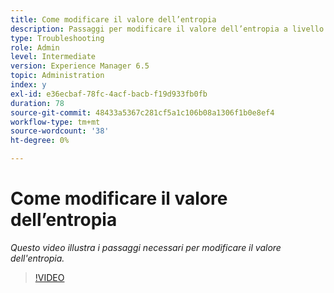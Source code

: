 ```yaml
---
title: Come modificare il valore dell’entropia
description: Passaggi per modificare il valore dell’entropia a livello di sistema operativo
type: Troubleshooting
role: Admin
level: Intermediate
version: Experience Manager 6.5
topic: Administration
index: y
exl-id: e36ecbaf-78fc-4acf-bacb-f19d933fb0fb
duration: 78
source-git-commit: 48433a5367c281cf5a1c106b08a1306f1b0e8ef4
workflow-type: tm+mt
source-wordcount: '38'
ht-degree: 0%

---
```


# Come modificare il valore dell’entropia

*Questo video illustra i passaggi necessari per modificare il valore dell&#39;entropia.*

>[!VIDEO](https://video.tv.adobe.com/v/3437686?quality=12&learn=on&captions=ita)
